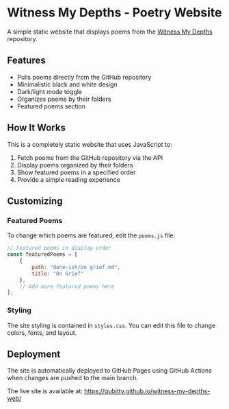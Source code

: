 # Witness My Depths - Poetry Website

A simple static website that displays poems from the [Witness My Depths](https://github.com/selinacoppersmith/Witness-My-Depths) repository.

## Features

- Pulls poems directly from the GitHub repository
- Minimalistic black and white design
- Dark/light mode toggle
- Organizes poems by their folders
- Featured poems section

## How It Works

This is a completely static website that uses JavaScript to:

1. Fetch poems from the GitHub repository via the API
2. Display poems organized by their folders
3. Show featured poems in a specified order
4. Provide a simple reading experience

## Customizing

### Featured Poems

To change which poems are featured, edit the `poems.js` file:

```javascript
// Featured poems in display order
const featuredPoems = [
    {
        path: "done-ish/on grief.md",
        title: "On Grief"
    },
    // Add more featured poems here
];
```

### Styling

The site styling is contained in `styles.css`. You can edit this file to change colors, fonts, and layout.

## Deployment

The site is automatically deployed to GitHub Pages using GitHub Actions when changes are pushed to the main branch.

The live site is available at: https://qubitty.github.io/witness-my-depths-web/ 